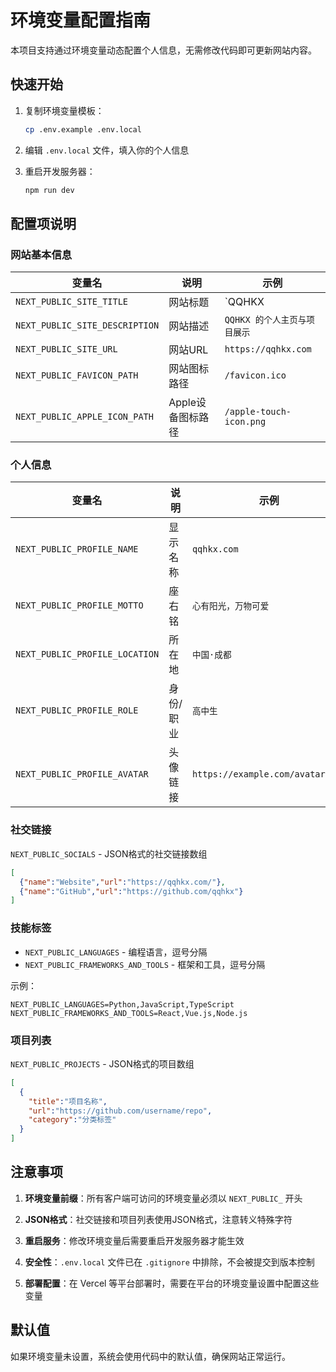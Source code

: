 # 环境变量配置指南

本项目支持通过环境变量动态配置个人信息，无需修改代码即可更新网站内容。

## 快速开始

1. 复制环境变量模板：
   ```bash
   cp .env.example .env.local
   ```

2. 编辑 `.env.local` 文件，填入你的个人信息

3. 重启开发服务器：
   ```bash
   npm run dev
   ```

## 配置项说明

### 网站基本信息

| 变量名 | 说明 | 示例 |
|--------|------|------|
| `NEXT_PUBLIC_SITE_TITLE` | 网站标题 | `QQHKX | 个人主页` |
| `NEXT_PUBLIC_SITE_DESCRIPTION` | 网站描述 | `QQHKX 的个人主页与项目展示` |
| `NEXT_PUBLIC_SITE_URL` | 网站URL | `https://qqhkx.com` |
| `NEXT_PUBLIC_FAVICON_PATH` | 网站图标路径 | `/favicon.ico` |
| `NEXT_PUBLIC_APPLE_ICON_PATH` | Apple设备图标路径 | `/apple-touch-icon.png` |

### 个人信息

| 变量名 | 说明 | 示例 |
|--------|------|------|
| `NEXT_PUBLIC_PROFILE_NAME` | 显示名称 | `qqhkx.com` |
| `NEXT_PUBLIC_PROFILE_MOTTO` | 座右铭 | `心有阳光，万物可爱` |
| `NEXT_PUBLIC_PROFILE_LOCATION` | 所在地 | `中国·成都` |
| `NEXT_PUBLIC_PROFILE_ROLE` | 身份/职业 | `高中生` |
| `NEXT_PUBLIC_PROFILE_AVATAR` | 头像链接 | `https://example.com/avatar.jpg` |

### 社交链接

`NEXT_PUBLIC_SOCIALS` - JSON格式的社交链接数组

```json
[
  {"name":"Website","url":"https://qqhkx.com/"},
  {"name":"GitHub","url":"https://github.com/qqhkx"}
]
```

### 技能标签

- `NEXT_PUBLIC_LANGUAGES` - 编程语言，逗号分隔
- `NEXT_PUBLIC_FRAMEWORKS_AND_TOOLS` - 框架和工具，逗号分隔

示例：
```
NEXT_PUBLIC_LANGUAGES=Python,JavaScript,TypeScript
NEXT_PUBLIC_FRAMEWORKS_AND_TOOLS=React,Vue.js,Node.js
```

### 项目列表

`NEXT_PUBLIC_PROJECTS` - JSON格式的项目数组

```json
[
  {
    "title":"项目名称",
    "url":"https://github.com/username/repo",
    "category":"分类标签"
  }
]
```

## 注意事项

1. **环境变量前缀**：所有客户端可访问的环境变量必须以 `NEXT_PUBLIC_` 开头

2. **JSON格式**：社交链接和项目列表使用JSON格式，注意转义特殊字符

3. **重启服务**：修改环境变量后需要重启开发服务器才能生效

4. **安全性**：`.env.local` 文件已在 `.gitignore` 中排除，不会被提交到版本控制

5. **部署配置**：在 Vercel 等平台部署时，需要在平台的环境变量设置中配置这些变量

## 默认值

如果环境变量未设置，系统会使用代码中的默认值，确保网站正常运行。